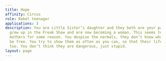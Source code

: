 ```yaml
---
title: Hope
affinity: Circus
role: Rebel teenager
applications: 3
description: You are Little Sister’s daughter and they both are your parents. You
  grew up in the Freak Show and are now becoming a woman. This seems to frighten your
  mothers for some reason. You despise the normals, they don’t know what means to
  be free. You try to show them as often as you can, so that their life could be better
  too. You don’t think they are dangerous, just stupid.
layout: page
---
```

